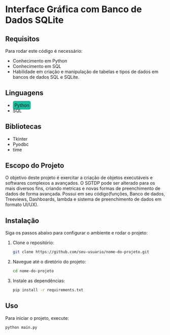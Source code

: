 # Interface Gráfica com Banco de Dados SQLite

## Requisitos

Para rodar este código é necessário:

- Conhecimento em Python
- Conhecimento em SQL
- Habilidade em criação e manipulação de tabelas e tipos de dados em bancos de dados SQL e SQLite.

## Linguagens

<ul>
  <li><span style="background: #1abc9c; border-radius:5px; padding:5px">Python</span></li>
  <li>SQL</li>
</ul>

## Bibliotecas

<ul>
  <li>Tkinter</li>
  <li>Pyodbc</li>
  <li>time</li>
</ul>

## Escopo do Projeto

O objetivo deste projeto é exercitar a criação de objetos executáveis e softwares complexos a avançados. O SGTDP pode ser alterado para os mais diversos fins, criando metricas e novas formas de preenchimento de dados de forma avançada. Possui em seu código(funções, Banco de dados, Treeviews, Dashboards, lambda e sistema de preenchimento de dados em formato UI/UX).

## Instalação

Siga os passos abaixo para configurar o ambiente e rodar o projeto:

1. Clone o repositório:
    ```bash
    git clone https://github.com/seu-usuario/nome-do-projeto.git
    ```

2. Navegue até o diretório do projeto:
    ```bash
    cd nome-do-projeto
    ```

3. Instale as dependências:
    ```bash
    pip install -r requirements.txt
    ```

## Uso

Para iniciar o projeto, execute:
```bash
python main.py
